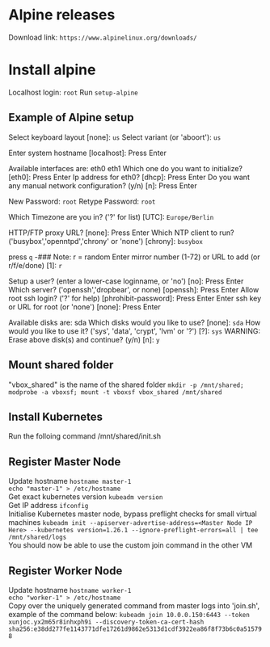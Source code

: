 # Alpine releases

Download link: `https://www.alpinelinux.org/downloads/`

# Install alpine
Localhost login: `root`
Run `setup-alpine`

## Example of Alpine setup

Select keyboard layout [none]: `us`
Select variant (or 'aboort'): `us`

Enter system hostname [localhost]: Press Enter

Available interfaces are: eth0 eth1
Which one do you want to initialize? [eth0]: Press Enter
Ip address for eth0? [dhcp]: Press Enter
Do you want any manual network configuration? (y/n) [n]: Press Enter

New Password: `root`
Retype Password: `root`

Which Timezone are you in? ('?' for list) [UTC]: `Europe/Berlin`

HTTP/FTP proxy URL? [none]: Press Enter
Which NTP client to run? ('busybox','openntpd','chrony' or 'none') [chrony]: `busybox`

press `q`
-### Note: r = random
Enter mirror number (1-72) or URL to add (or r/f/e/done) [1]: `r`

Setup a user? (enter a lower-case loginname, or 'no') [no]: Press Enter
Which server? ('openssh','dropbear', or none) [openssh]: Press Enter
Allow root ssh login? ('?' for help) [phrohibit-password]: Press Enter
Enter ssh key or URL for root (or 'none') [none]: Press Enter

Available disks are: sda
Which disks would you like to use? [none]: `sda`
How would you like to use it? ('sys', 'data', 'crypt', 'lvm' or '?') [?]: `sys`
WARNING: Erase above disk(s) and continue? (y/n) [n]: `y`

## Mount shared folder
"vbox_shared" is the name of the shared folder
`mkdir -p /mnt/shared; modprobe -a vboxsf; mount -t vboxsf vbox_shared /mnt/shared`

## Install Kubernetes
Run the folloing command
/mnt/shared/init.sh

## Register Master Node
Update hostname
`hostname master-1` \
`echo "master-1" > /etc/hostname` \
Get exact kubernetes version
`kubeadm version` \
Get IP address
`ifconfig` \
Initialise Kubernetes master node, bypass preflight checks for small virtual machines
`kubeadm init --apiserver-advertise-address=<Master Node IP Here> --kubernetes version=1.26.1 --ignore-preflight-errors=all | tee /mnt/shared/logs` \
You should now be able to use the custom join command in the other VM

## Register Worker Node
Update hostname
`hostname worker-1` \
`echo "worker-1" > /etc/hostname` \
Copy over the uniquely generated command from master logs into 'join.sh', example of the command below:
`kubeadm join 10.0.0.150:6443 --token xunjoc.yx2m65r8inhxph9i --discovery-token-ca-cert-hash sha256:e38dd277fe1143771dfe17261d9862e5313d1cdf3922ea86f8f73b6c0a515798`

